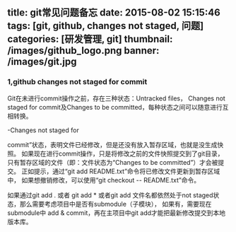title: git常见问题备忘
date: 2015-08-02 15:15:46
tags: [git, github, changes not staged, 问题] 
categories: [研发管理, git] 
thumbnail: /images/github_logo.png
banner: /images/git.jpg
---
### 1,github changes not staged for commit

   Git在未进行commit操作之前，存在三种状态：Untracked files，
   Changes not staged for commit及Changes to be committed，每种状态之间可以随意进行互相转换。
   
   -Changes not staged for 

   commit”状态，表明文件已经修改，但是还没有放入暂存区域，也就是没生成快照。
   如果现在进行commit操作，只是将修改之前的文件快照提交到了git目录，
   只有暂存区域的文件（即：文件状态为“Changes to be committed”）才会被提交。
   正如提示，通过“git add README.txt”命令将已修改文件更新到暂存区域中，
   如果想撤销修改，可以使用“git checkout -- README.txt”命令。
   <!-- more -->
   如果通过git add . 或者 git add * 或者git add 文件名都依然处于not staged状态，那么需要考虑项目中是否有submodule（子模块），
   如果有，需要现在submodule中 add & commit，再在主项目中git add才能把最新修改提交到本地版本库。